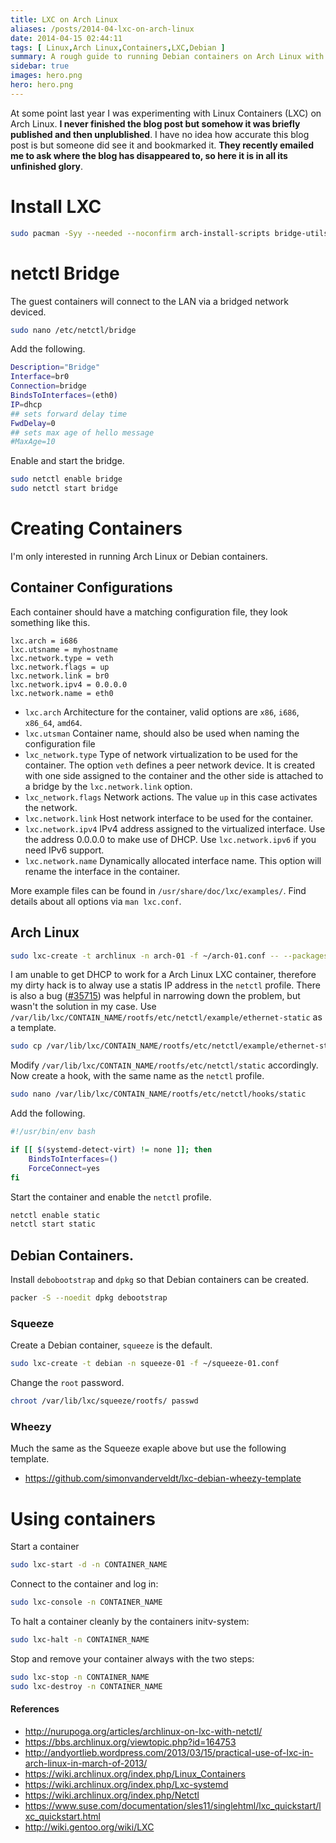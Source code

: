 ```yaml
---
title: LXC on Arch Linux
aliases: /posts/2014-04-lxc-on-arch-linux
date: 2014-04-15 02:44:11
tags: [ Linux,Arch Linux,Containers,LXC,Debian ]
summary: A rough guide to running Debian containers on Arch Linux with LXC
sidebar: true
images: hero.png
hero: hero.png
---
```


At some point last year I was experimenting with Linux Containers (LXC) on
Arch Linux. **I never finished the blog post but somehow it was briefly published
and then unplublished**. I have no idea how accurate this blog post is but someone
did see it and bookmarked it. **They recently emailed me to ask where the blog has
disappeared to, so here it is in all its unfinished glory**.

# Install LXC

```bash
sudo pacman -Syy --needed --noconfirm arch-install-scripts bridge-utils lxc netctl
```

# netctl Bridge

The guest containers will connect to the LAN via a bridged network deviced.

```bash
sudo nano /etc/netctl/bridge
```

Add the following.

```bash
Description="Bridge"
Interface=br0
Connection=bridge
BindsToInterfaces=(eth0)
IP=dhcp
## sets forward delay time
FwdDelay=0
## sets max age of hello message
#MaxAge=10
```

Enable and start the bridge.

```bash
sudo netctl enable bridge
sudo netctl start bridge
```

# Creating Containers

I'm only interested in running Arch Linux or Debian containers.

## Container Configurations

Each container should have a matching configuration file, they look something like this.

```text
lxc.arch = i686
lxc.utsname = myhostname
lxc.network.type = veth
lxc.network.flags = up
lxc.network.link = br0
lxc.network.ipv4 = 0.0.0.0
lxc.network.name = eth0
```

  * `lxc.arch` Architecture for the container, valid options are `x86`, `i686`, `x86_64`, `amd64`.
  * `lxc.utsman` Container name, should also be used when naming the configuration file
  * `lxc_network.type` Type of network virtualization to be used for the
  container. The option `veth` defines a peer network device. It is created
  with one side assigned to the container and the other side is attached to a
  bridge by the `lxc.network.link` option.
  * `lxc_network.flags` Network actions. The value `up` in this case activates the network.
  * `lxc.network.link` Host network interface to be used for the container.
  * `lxc.network.ipv4` IPv4 address assigned to the virtualized interface. Use
  the address 0.0.0.0 to make use of DHCP. Use `lxc.network.ipv6` if you need
  IPv6 support.
  * `lxc.network.name` Dynamically allocated interface name. This option will
  rename the interface in the container.

More example files can be found in `/usr/share/doc/lxc/examples/`.
Find details about all options via `man lxc.conf`.

## Arch Linux

```bash
sudo lxc-create -t archlinux -n arch-01 -f ~/arch-01.conf -- --packages netctl
```

I am unable to get DHCP to work for a Arch Linux LXC container, therefore
my dirty hack is to alway use a statis IP address in the `netctl` profile. There
is also a bug ([#35715](https://bugs.archlinux.org/task/35715)) was helpful in
narrowing down the problem, but wasn't the solution in my case. Use
`/var/lib/lxc/CONTAIN_NAME/rootfs/etc/netctl/example/ethernet-static` as a template.

```bash
sudo cp /var/lib/lxc/CONTAIN_NAME/rootfs/etc/netctl/example/ethernet-static /var/lib/lxc/CONTAIN_NAME/rootfs/etc/netctl/static
```

Modify `/var/lib/lxc/CONTAIN_NAME/rootfs/etc/netctl/static` accordingly. Now
create a hook, with the same name as the `netctl` profile.

```bash
sudo nano /var/lib/lxc/CONTAIN_NAME/rootfs/etc/netctl/hooks/static
```

Add the following.

```bash
#!/usr/bin/env bash

if [[ $(systemd-detect-virt) != none ]]; then
    BindsToInterfaces=()
    ForceConnect=yes
fi
```

Start the container and enable the `netctl` profile.

```bash
netctl enable static
netctl start static
```

## Debian Containers.

Install `debobootstrap` and `dpkg` so that Debian containers can be created.

```bash
packer -S --noedit dpkg debootstrap
```

### Squeeze

Create a Debian container, `squeeze` is the default.

```bash
sudo lxc-create -t debian -n squeeze-01 -f ~/squeeze-01.conf
```

Change the `root` password.

```bash
chroot /var/lib/lxc/squeeze/rootfs/ passwd
```

### Wheezy

Much the same as the Squeeze exaple above but use the following template.

  * <https://github.com/simonvanderveldt/lxc-debian-wheezy-template>

# Using containers

Start a container

```bash
sudo lxc-start -d -n CONTAINER_NAME
```

Connect to the container and log in:

```bash
sudo lxc-console -n CONTAINER_NAME
```

To halt a container cleanly by the containers initv-system:

```bash
sudo lxc-halt -n CONTAINER_NAME
```

Stop and remove your container always with the two steps:

```bash
sudo lxc-stop -n CONTAINER_NAME
sudo lxc-destroy -n CONTAINER_NAME
```
#### References

  * <http://nurupoga.org/articles/archlinux-on-lxc-with-netctl/>
  * <https://bbs.archlinux.org/viewtopic.php?id=164753>
  * <http://andyortlieb.wordpress.com/2013/03/15/practical-use-of-lxc-in-arch-linux-in-march-of-2013/>
  * <https://wiki.archlinux.org/index.php/Linux_Containers>
  * <https://wiki.archlinux.org/index.php/Lxc-systemd>
  * <https://wiki.archlinux.org/index.php/Netctl>
  * <https://www.suse.com/documentation/sles11/singlehtml/lxc_quickstart/lxc_quickstart.html>
  * <http://wiki.gentoo.org/wiki/LXC>
